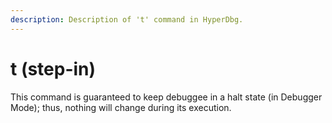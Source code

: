 ```yaml
---
description: Description of 't' command in HyperDbg.
---
```


# t \(step-in\)

This command is guaranteed to keep debuggee in a halt state \(in Debugger Mode\); thus, nothing will change during its execution.

